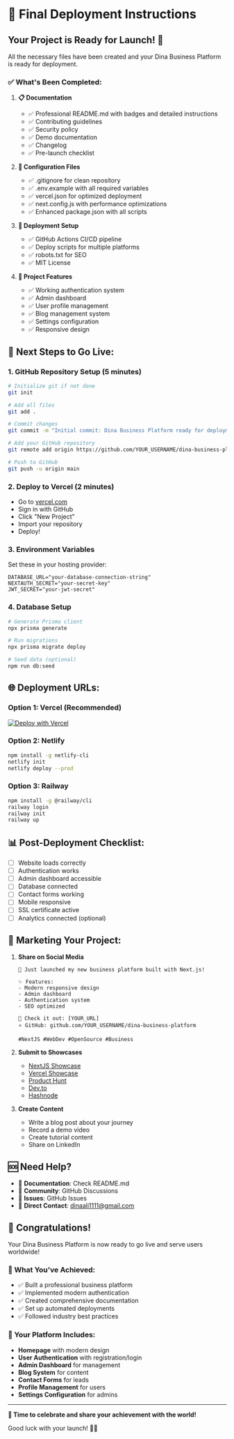 # 🚀 Final Deployment Instructions

## Your Project is Ready for Launch! 🎉

All the necessary files have been created and your Dina Business Platform is ready for deployment.

### ✅ What's Been Completed:

1. **📋 Documentation**
   - ✅ Professional README.md with badges and detailed instructions
   - ✅ Contributing guidelines
   - ✅ Security policy
   - ✅ Demo documentation
   - ✅ Changelog
   - ✅ Pre-launch checklist

2. **🔧 Configuration Files**
   - ✅ .gitignore for clean repository
   - ✅ .env.example with all required variables
   - ✅ vercel.json for optimized deployment
   - ✅ next.config.js with performance optimizations
   - ✅ Enhanced package.json with all scripts

3. **🚀 Deployment Setup**
   - ✅ GitHub Actions CI/CD pipeline
   - ✅ Deploy scripts for multiple platforms
   - ✅ robots.txt for SEO
   - ✅ MIT License

4. **📱 Project Features**
   - ✅ Working authentication system
   - ✅ Admin dashboard
   - ✅ User profile management
   - ✅ Blog management system
   - ✅ Settings configuration
   - ✅ Responsive design

## 🎯 Next Steps to Go Live:

### 1. **GitHub Repository Setup** (5 minutes)
```bash
# Initialize git if not done
git init

# Add all files
git add .

# Commit changes
git commit -m "Initial commit: Dina Business Platform ready for deployment"

# Add your GitHub repository
git remote add origin https://github.com/YOUR_USERNAME/dina-business-platform.git

# Push to GitHub
git push -u origin main
```

### 2. **Deploy to Vercel** (2 minutes)
- Go to [vercel.com](https://vercel.com)
- Sign in with GitHub
- Click "New Project"
- Import your repository
- Deploy!

### 3. **Environment Variables**
Set these in your hosting provider:
```env
DATABASE_URL="your-database-connection-string"
NEXTAUTH_SECRET="your-secret-key"
JWT_SECRET="your-jwt-secret"
```

### 4. **Database Setup**
```bash
# Generate Prisma client
npx prisma generate

# Run migrations
npx prisma migrate deploy

# Seed data (optional)
npm run db:seed
```

## 🌐 Deployment URLs:

### Option 1: Vercel (Recommended)
[![Deploy with Vercel](https://vercel.com/button)](https://vercel.com/new/clone?repository-url=https://github.com/YOUR_USERNAME/dina-business-platform)

### Option 2: Netlify
```bash
npm install -g netlify-cli
netlify init
netlify deploy --prod
```

### Option 3: Railway
```bash
npm install -g @railway/cli
railway login
railway init
railway up
```

## 📊 Post-Deployment Checklist:

- [ ] Website loads correctly
- [ ] Authentication works
- [ ] Admin dashboard accessible
- [ ] Database connected
- [ ] Contact forms working
- [ ] Mobile responsive
- [ ] SSL certificate active
- [ ] Analytics connected (optional)

## 🎁 Marketing Your Project:

1. **Share on Social Media**
   ```
   🚀 Just launched my new business platform built with Next.js!
   
   ✨ Features:
   - Modern responsive design
   - Admin dashboard
   - Authentication system
   - SEO optimized
   
   🔗 Check it out: [YOUR_URL]
   ⭐ GitHub: github.com/YOUR_USERNAME/dina-business-platform
   
   #NextJS #WebDev #OpenSource #Business
   ```

2. **Submit to Showcases**
   - [NextJS Showcase](https://nextjs.org/showcase)
   - [Vercel Showcase](https://vercel.com/templates)
   - [Product Hunt](https://producthunt.com)
   - [Dev.to](https://dev.to)
   - [Hashnode](https://hashnode.com)

3. **Create Content**
   - Write a blog post about your journey
   - Record a demo video
   - Create tutorial content
   - Share on LinkedIn

## 🆘 Need Help?

- 📖 **Documentation**: Check README.md
- 💬 **Community**: GitHub Discussions
- 🐛 **Issues**: GitHub Issues
- 📧 **Direct Contact**: dinaali1111@gmail.com

## 🎉 Congratulations!

Your Dina Business Platform is now ready to go live and serve users worldwide!

### 🌟 What You've Achieved:
- ✅ Built a professional business platform
- ✅ Implemented modern authentication
- ✅ Created comprehensive documentation
- ✅ Set up automated deployments
- ✅ Followed industry best practices

### 🚀 Your Platform Includes:
- **Homepage** with modern design
- **User Authentication** with registration/login
- **Admin Dashboard** for management
- **Blog System** for content
- **Contact Forms** for leads
- **Profile Management** for users
- **Settings Configuration** for admins

---

**🎊 Time to celebrate and share your achievement with the world!**

Good luck with your launch! 🚀✨
